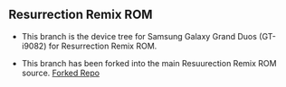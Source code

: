 Resurrection Remix ROM
---

- This branch is the device tree for Samsung Galaxy Grand Duos (GT-i9082) for Resurrection Remix ROM.

- This branch has been forked into the main Resuurection Remix ROM source. [Forked Repo](https://github.com/ResurrectionRemix/android_device_samsung_i9082)
